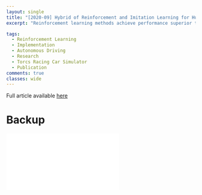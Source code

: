 ```yaml
---
layout: single
title: "[2020-09] Hybrid of Reinforcement and Imitation Learning for Human-Like Agents"
excerpt: "Reinforcement learning methods achieve performance superior to humans in a wide range of complex tasks and uncertain environments. However, high performance is not the sole metric for practical use such as in a game AI or autonomous driving. A highly efficient agent performs greedily and selfishly, and is thus inconvenient for surrounding users, hence a demand for human-like agents. Imitation learning reproduces the behavior of a human expert and builds a human-like agent. However, its performance is limited to the expert's. In this study, we propose a training scheme to construct a human-like and efficient agent via mixing reinforcement and imitation learning for discrete and continuous action space problems. The proposed hybrid agent achieves a higher performance than a strict imitation learning agent and exhibits more human-like behavior, which is measured via a human sensitivity test."

tags:
  - Reinforcement Learning
  - Implementation
  - Autonomous Driving
  - Research
  - Torcs Racing Car Simulator
  - Publication
comments: true
classes: wide
---
```


Full article available [here](https://www.jstage.jst.go.jp/article/transinf/E103.D/9/E103.D_2019EDP7298/_article)

# Backup

<embed src="/assets/publications/pdfs/2020_ieice_humanlike_journal.pdf" type="application/pdf" />